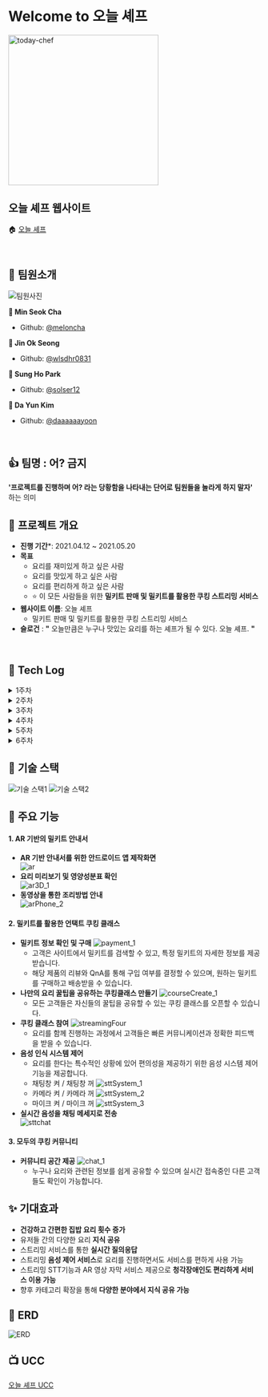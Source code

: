 # Welcome to 오늘 셰프

<img src="./documents/README/images/logo/logo_icon.png" alt="today-chef" width="300px">

## 오늘 셰프 웹사이트 
🏠 [오늘 셰프](https://k4b204.p.ssafy.io)

<br>

## :construction_worker: 팀원소개

![팀원사진](./documents/README/images/team.png)

**:panda_face: Min Seok Cha**

- Github: [@meloncha](https://github.com/meloncha)

**:hatched_chick: Jin Ok Seong**

- Github: [@wlsdhr0831](https://github.com/wlsdhr0831)

**:koala: Sung Ho Park**

- Github: [@solser12](https://github.com/solser12)

**:tiger: Da Yun Kim**

- Github: [@daaaaaayoon](https://github.com/daaaaaayoon)

<br>

## :+1: 팀명 : 어? 금지
**'프로젝트를 진행하며 어? 라는 당황함을 나타내는 단어로 팀원들을 놀라게 하지 말자'** 하는 의미

## 📆 프로젝트 개요
- **진행 기간***: 2021.04.12 ~ 2021.05.20
- **목표**
    - 요리를 재미있게 하고 싶은 사람
    - 요리를 맛있게 하고 싶은 사람
    - 요리를 편리하게 하고 싶은 사람
    - :star: 이 모든 사람들을 위한 **밀키트 판매 및 밀키트를 활용한 쿠킹 스트리밍 서비스**
- **웹사이트 이름**: 오늘 셰프
    - 밀키트 판매 및 밀키트를 활용한 쿠킹 스트리밍 서비스
- **슬로건** : **"** 오늘만큼은 누구나 맛있는 요리를 하는 셰프가 될 수 있다. 오늘 셰프. **"**

<br>

## 📒 Tech Log

<details>
    <summary>1주차</summary>
    <ul>
        <a href="documents/dev_log/20210412_dev_log.md"><li>4/12 - 기획 (방향성 정하기 & 아이디어 회의 및 주제 선정)</li></a>
        <a href="documents/dev_log/20210413_dev_log.md"><li>4/13 - 기획 (주요 기능 상세히 작성하기, 프론트/백 기술 스펙 정하기)</li></a>
        <a href="documents/dev_log/20210414_dev_log.md"><li>4/14 - 기획 (서비스 한 줄 소개 정하기, 프로젝트 계획서 제출, SSAFY 일정 참가)</li></a>
        <a href="documents/dev_log/20210415_dev_log.md"><li>4/15 - 기획 (Design Template 참고, 와이어프레임 작성 관련 discussion) </li></a>
        <a href="documents/dev_log/20210416_dev_log.md"><li>4/16 - BackEnd : DB ERD & Entity 설계, Streaming OpenSource 비교, FrontEnd : jQuery 디자인 Vue로 migration)</li></a>
    </ul>
</details>
<details>
    <summary>2주차</summary>
    <ul>
        <a href="documents/dev_log/20210419_dev_log.md"><li>4/19 - 개발 (FrontEnd: 컴포넌트 큰 틀 잡기, BackEnd: Api 설계) + 기획 변경 사항 (이벤트 목록, 쿠폰 데이터) </li></a>
        <a href="documents/dev_log/20210420_dev_log.md"><li>4/20 - 개발 (FrontEnd: 각자 페이지 작업, BackEnd: Controller 작성 및 엔티티 수정) & 팀 미팅</li></a>
        <a href="documents/dev_log/20210421_dev_log.md"><li>4/21 - 개발 (스트리밍 중간 정리, 서버 배포) & 팀 미팅 (기술 제안 : AR, Unity 등) </li></a>
        <a href="documents/dev_log/20210422_dev_log.md"><li>4/22 - 발표 준비 & 개발 </li></a>
        <a href="documents/dev_log/20210423_dev_log.md"><li>4/23 - 중간 발표 & 개발 & 스트리밍 오픈소스 테스트 및 결정 </li></a>
    </ul>
</details>
<details>
    <summary>3주차</summary>
    <ul>
        <a href="documents/dev_log/20210426_dev_log.md"><li>4/26 - 개발 (FrontEnd: 카카오 로그인, 이미지 제작, OpenVidu 파일 분석, 내 정보 수정, 강의 제작, BackEnd: OpenVidu 소스 분석, CI/CD 구축, 가비아 도메인 적용, mm연동, Swagger3) </li></a>
        <a href="documents/dev_log/20210427_dev_log.md"><li>4/27 - 개발 (FrontEnd: toast UI, image-editor, viewer, CSS, BackEnd: OpenVidu, nginx 설정 변경, 새로운 aws jenkins 적용, mariadb 설치 및 설정) </li></a>
        <a href="documents/dev_log/20210428_dev_log.md"><li>4/28 - 기술 추가 (AR, Unity) & 개발 (API 코드 작성) </li></a>
        <a href="documents/dev_log/20210429_dev_log.md"><li>4/29 - AR 기능 확정 및 테스트 (홍보 영상 출력, 강의별 썸네일 영상 출력, 요리 도구 안내), 스트리밍 테스트 </li></a>
        <a href="documents/dev_log/20210430_dev_log.md"><li>4/30 - 개발 (TODO 기반)</li></a>
    </ul>
</details>
<details>
    <summary>4주차</summary>
    <ul>
        <a href="documents/dev_log/20210503_dev_log.md"><li>5/3 - 팀 미팅 의견 반영 및 서비스 추가 / 개발 </li></a>
        <a href="documents/dev_log/20210504_dev_log.md"><li>5/4 - 개발 (TODO 기반) </li></a>
        <a href="documents/dev_log/20210506_dev_log.md"><li>5/6 - 교보재 결제 & 개인 개발 진행 (주 - API 테스트) </li></a>
        <a href="documents/dev_log/20210507_dev_log.md"><li>5/7 - 개발 (TODO 기반 : 배송 조회 API, 검색 필터, 채팅 기능, 스트리밍 및 STT 구현) </li></a>
    </ul>
</details>
<details>
    <summary>5주차</summary>
    <ul>
        <a href="documents/dev_log/20210510_dev_log.md"><li>5/10 - 일정 변경 및 정리, 팀 미팅 개발 상황 공유, 개발 진행 </li></a>
        <a href="documents/dev_log/20210511_dev_log.md"><li>5/11 - 개발 (TODO 기반) </li></a>
        <a href="documents/dev_log/20210512_dev_log.md"><li>5/12 - 팀 회의 (서비스 명, 로고 수정, AR, UCC 영상 기획), 개발 (TODO 기반)  </li></a>
        <a href="documents/dev_log/20210513_dev_log.md"><li>5/13 - AR 영상 촬영, UCC 콘티 제작 및 촬영, 개발 (TODO 기반)  </li></a>
        <a href="documents/dev_log/20210514_dev_log.md"><li>5/14 - 개발 (TODO 기반)  </li></a>
    </ul>
</details>
<details>
    <summary>6주차</summary>
    <ul>
        <a href="documents/dev_log/20210517_dev_log.md"><li>5/17 - 개발, QA 및 버그 수정 </li></a>
        <a href="documents/dev_log/20210518_dev_log.md"><li>5/18 - DB 초기화, 더미 데이터 삽입, QA 및 버그 수정, css 디자인 수정 </li></a>
        <a href="documents/dev_log/20210520_dev_log.md"><li>5/20 - UCC, PPT, 발표준비, 최종 산출물 제작 및 제출 </li></a>
        <li>5/21 - 포팅 매뉴얼 제출, 발표, README 작성  </li>
    </ul>
</details>

## :wrench: 기술 스택
![기술 스택1](./documents/README/images/tech_stack1.PNG)
![기술 스택2](./documents/README/images/tech_stack2.PNG)

## :rocket: 주요 기능
#### 1. AR 기반의 밀키트 안내서
- **AR 기반 안내서를 위한 안드로이드 앱 제작화면** <br />
    ![ar](./documents/README/gif/ar.gif)
- **요리 미리보기 및 영양성분표 확인** <br />
    ![ar3D_1](./documents/README/gif/ar3D_1.gif)
- **동영상을 통한 조리방법 안내** <br />
    ![arPhone_2](./documents/README/gif/arPhone_2.gif)
#### 2. 밀키트를 활용한 언택트 쿠킹 클래스
- **밀키트 정보 확인 및 구매**
    ![payment_1](./documents/README/gif/payment_1.gif)
    + 고객은 사이트에서 밀키트를 검색할 수 있고, 특정 밀키트의 자세한 정보를 제공받습니다. <br />
    + 해당 제품의 리뷰와 QnA를 통해 구입 여부를 결정할 수 있으며, 원하는 밀키트를 구매하고 배송받을 수 있습니다. <br />
- **나만의 요리 꿀팁을 공유하는 쿠킹클래스 만들기**
    ![courseCreate_1](./documents/README/gif/courseCreate_1.gif)
    + 모든 고객들은 자신들의 꿀팁을 공유할 수 있는 쿠킹 클래스를 오픈할 수 있습니다. <br />
- **쿠킹 클래스 참여**
    ![streamingFour](./documents/README/gif/streamingFour.gif)
    + 요리를 함께 진행하는 과정에서 고객들은 빠른 커뮤니케이션과 정확한 피드백을 받을 수 있습니다. <br />
- **음성 인식 시스템 제어**
    - 요리를 한다는 특수적인 상황에 있어 편의성을 제공하기 위한 음성 시스템 제어 기능을 제공합니다.
    - 채팅창 켜 / 채팅창 꺼
    ![sttSystem_1](./documents/README/gif/sttSystem_1.gif)
    - 카메라 켜 / 카메라 꺼
    ![sttSystem_2](./documents/README/gif/sttSystem_2.gif)
    - 마이크 켜 / 마이크 꺼
    ![sttSystem_3](./documents/README/gif/sttSystem_3.gif)
- **실시간 음성을 채팅 메세지로 전송** <br />
    ![sttchat](./documents/README/gif/sttchat.gif)
#### 3. 모두의 쿠킹 커뮤니티
- **커뮤니티 공간 제공**
    ![chat_1](./documents/README/gif/chat_1.gif)
    - 누구나 요리와 관련된 정보를 쉽게 공유할 수 있으며 실시간 접속중인 다른 고객들도 확인이 가능합니다.

## :sparkles: 기대효과
- **건강하고 간편한 집밥 요리 횟수 증가**
- 유저들 간의 다양한 요리 **지식 공유**
- 스트리밍 서비스를 통한 **실시간 질의응답**
- 스트리밍 **음성 제어 서비스**로 요리를 진행하면서도 서비스를 편하게 사용 가능
- 스트리밍 STT기능과 AR 영상 자막 서비스 제공으로 **청각장애인도 편리하게 서비스 이용 가능**
- 향후 카테고리 확장을 통해 **다양한 분야에서 지식 공유 가능**


## :floppy_disk: ERD
![ERD](./documents/README/images/todaychef_erd.png)

## :tv: UCC
[오늘 셰프 UCC](https://youtu.be/K-vmcpYcQWU)
